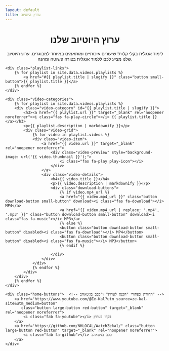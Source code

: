 ```yaml
---
layout: default
title: ערוץ היוטיוב
---
```


<div class="section red-section">
    <div class="header-section"> <!-- מיכל חדש עבור הכותרת והתיאור -->
        <h1 style="text-align: center;"><i class="fab fa-youtube"></i> ערוץ היוטיוב שלנו</h1>
        <p style="text-align: center;">לימוד אנגלית בקלי קלות! שיעורים איכותיים ומותאמים במיוחד למבוגרים. ערוץ היוטיוב שלנו מציע לכם ללמוד אנגלית בצורה פשוטה ומהנה.</p>
    </div>

    <div class="playlist-links">
        {% for playlist in site.data.videos.playlists %}
            <a href="#{{ playlist.title | slugify }}" class="button small-button">{{ playlist.title }}</a>
        {% endfor %}
    </div>

    <div class="video-categories">
        {% for playlist in site.data.videos.playlists %}
        <div class="video-category" id="{{ playlist.title | slugify }}">
            <h3><a href="{{ playlist.url }}" target="_blank" rel="noopener noreferrer"><i class="fas fa-play-circle"></i> {{ playlist.title }}</a></h3>
            <p>{{ playlist.description | markdownify }}</p>
            <div class="video-grid">
                {% for video in playlist.videos %}
                <div class="video-item">
                    <a href="{{ video.url }}" target="_blank" rel="noopener noreferrer">
                        <div class="video-preview" style="background-image: url('{{ video.thumbnail }}');">
                            <i class="fas fa-play play-icon"></i>
                        </div>
                    </a>
                    <div class="video-details">
                        <h4>{{ video.title }}</h4>
                        <p>{{ video.description | markdownify }}</p>
                        <div class="download-buttons">
                            {% if video.mp4_url %}
                            <a href="{{ video.mp4_url }}" class="button download-button small-button" download><i class="fas fa-download"></i> MP4</a>
                            <a href="{{ video.mp4_url | replace: '.mp4', '.mp3' }}" class="button download-button small-button" download><i class="fas fa-music"></i> MP3</a>
                            {% else %}
                            <button class="button download-button small-button" disabled><i class="fas fa-download"></i> MP4</button>
                            <button class="button download-button small-button" disabled><i class="fas fa-music"></i> MP3</button>
                            {% endif %}

                        </div>
                    </div>
                </div>
                {% endfor %}
            </div>
        </div>
        {% endfor %}
    </div>

    <div class="home-buttons">  <!-- החזרת כפתורי "הכנס לערוץ" ו"ככב בגיטאהב" -->
        <a href="https://www.youtube.com/@Ze-Kal?utm_source=ze-kal-site&utm_medium=button" 
           class="button large-button red-button" target="_blank" rel="noopener noreferrer">
            <i class="fab fa-youtube"></i> בקרו בערוץ
        </a>
        <a href="https://github.com/NHLOCAL/WatchZekal/" class="button large-button red-button" target="_blank" rel="noopener noreferrer">
            <i class="fab fa-github"></i> ככב בגיטאהב
        </a>
    </div>
</div>